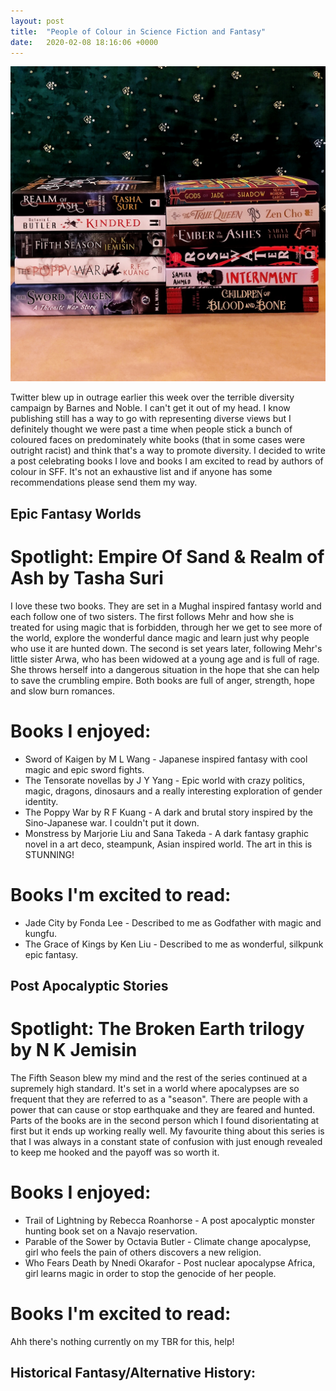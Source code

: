 ```yaml
---
layout: post
title:  "People of Colour in Science Fiction and Fantasy"
date:   2020-02-08 18:16:06 +0000
---
```


![POC Books](/assets/poc-books.jpeg)



Twitter blew up in outrage earlier this week over the terrible diversity campaign by Barnes and Noble. I can't get it out of my head.
I know publishing still has a way to go with representing diverse views but I definitely thought we were past a time when people
stick a bunch of coloured faces on predominately white books (that in some cases were outright racist) and think that's a way to promote diversity.
I decided to write a post celebrating books I love and books I am excited to read by authors of colour in SFF. It's not an exhaustive list and if anyone has
some recommendations please send them my way.


## Epic Fantasy Worlds

# Spotlight: Empire Of Sand & Realm of Ash by Tasha Suri

I love these two books. They are set in a Mughal inspired fantasy world and each follow one of two sisters.
The first follows Mehr and how she is treated for using magic that is forbidden, through her we get to see more of the world,
explore the wonderful dance magic and learn just why people who use it are hunted down. The second is set years later,
following Mehr's little sister Arwa, who has been widowed at a young age and is full of rage. She throws herself into a dangerous
situation in the hope that she can help to save the crumbling empire. Both books are full of anger, strength, hope and slow burn romances.

# Books I enjoyed:

* Sword of Kaigen by M L Wang - Japanese inspired fantasy with cool magic and epic sword fights.
* The Tensorate novellas by J Y Yang - Epic world with crazy politics, magic, dragons, dinosaurs and a really interesting exploration of gender identity.
* The Poppy War by R F Kuang - A dark and brutal story inspired by the Sino-Japanese war. I couldn't put it down.
* Monstress by Marjorie Liu and Sana Takeda - A dark fantasy graphic novel in a art deco, steampunk, Asian inspired world. The art in this is STUNNING!

# Books I'm excited to read:
* Jade City by Fonda Lee - Described to me as Godfather with magic and kungfu.
* The Grace of Kings by Ken Liu - Described to me as wonderful, silkpunk epic fantasy.

## Post Apocalyptic Stories

# Spotlight: The Broken Earth trilogy by N K Jemisin
The Fifth Season blew my mind and the rest of the series continued at a supremely high standard. It's set in a world where apocalypses are
so frequent that they are referred to as a "season". There are people with a power that can cause or stop earthquake and they are feared and hunted.
Parts of the books are in the second person which I found disorientating at first but it ends up working really well. My favourite thing about this
series is that I was always in a constant state of confusion with just enough revealed to keep me hooked and the payoff was so worth it.

# Books I enjoyed:
* Trail of Lightning by Rebecca Roanhorse - A post apocalyptic monster hunting book set on a Navajo reservation.
* Parable of the Sower by Octavia Butler - Climate change apocalypse, girl who feels the pain of others discovers a new religion.
* Who Fears Death by Nnedi Okarafor - Post nuclear apocalypse Africa, girl learns magic in order to stop the genocide of her people.


# Books I'm excited to read:
Ahh there's nothing currently on my TBR for this, help!

## Historical Fantasy/Alternative History:

